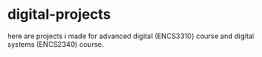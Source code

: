 # digital-projects

here are projects i made for advanced digital (ENCS3310) course and digital systems (ENCS2340) course.
